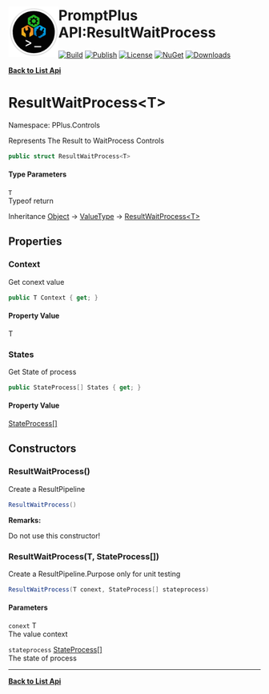 # <img align="left" width="100" height="100" src="../images/icon.png">PromptPlus API:ResultWaitProcess<T> 

[![Build](https://github.com/FRACerqueira/PromptPlus/workflows/Build/badge.svg)](https://github.com/FRACerqueira/PromptPlus/actions/workflows/build.yml)
[![Publish](https://github.com/FRACerqueira/PromptPlus/actions/workflows/publish.yml/badge.svg)](https://github.com/FRACerqueira/PromptPlus/actions/workflows/publish.yml)
[![License](https://img.shields.io/github/license/FRACerqueira/PromptPlus)](https://github.com/FRACerqueira/PromptPlus/blob/master/LICENSE.md)
[![NuGet](https://img.shields.io/nuget/v/PromptPlus)](https://www.nuget.org/packages/PromptPlus/)
[![Downloads](https://img.shields.io/nuget/dt/PromptPlus)](https://www.nuget.org/packages/PromptPlus/)

[**Back to List Api**](./apis.md)

# ResultWaitProcess&lt;T&gt;

Namespace: PPlus.Controls

Represents The Result to WaitProcess Controls

```csharp
public struct ResultWaitProcess<T>
```

#### Type Parameters

`T`<br>
Typeof return

Inheritance [Object](https://docs.microsoft.com/en-us/dotnet/api/system.object) → [ValueType](https://docs.microsoft.com/en-us/dotnet/api/system.valuetype) → [ResultWaitProcess&lt;T&gt;](./pplus.controls.resultwaitprocess-1.md)

## Properties

### <a id="properties-context"/>**Context**

Get conext value

```csharp
public T Context { get; }
```

#### Property Value

T<br>

### <a id="properties-states"/>**States**

Get State of process

```csharp
public StateProcess[] States { get; }
```

#### Property Value

[StateProcess[]](./pplus.controls.stateprocess.md)<br>

## Constructors

### <a id="constructors-.ctor"/>**ResultWaitProcess()**

Create a ResultPipeline

```csharp
ResultWaitProcess()
```

**Remarks:**

Do not use this constructor!

### <a id="constructors-.ctor"/>**ResultWaitProcess(T, StateProcess[])**

Create a ResultPipeline.Purpose only for unit testing

```csharp
ResultWaitProcess(T conext, StateProcess[] stateprocess)
```

#### Parameters

`conext` T<br>
The value context

`stateprocess` [StateProcess[]](./pplus.controls.stateprocess.md)<br>
The state of process


- - -
[**Back to List Api**](./apis.md)
